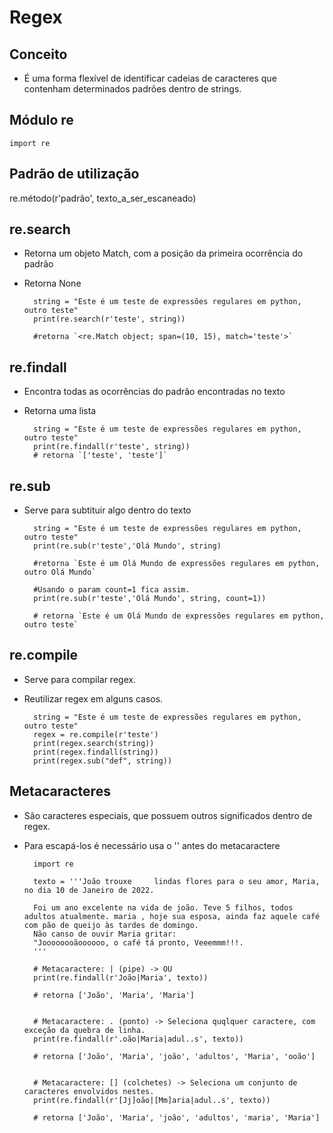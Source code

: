 # Regex

## Conceito

- É uma forma flexível de identificar cadeias de caracteres que contenham determinados padrões dentro de strings.

## Módulo re

`import re`

## Padrão de utilização

re.método(r'padrão', texto_a_ser_escaneado)

## re.search

- Retorna um objeto Match, com a posição da primeira ocorrência do padrão
- Retorna None

        string = "Este é um teste de expressões regulares em python, outro teste"
        print(re.search(r'teste', string))

        #retorna `<re.Match object; span=(10, 15), match='teste'>`

## re.findall

- Encontra todas as ocorrências do padrão encontradas no texto
- Retorna uma lista

        string = "Este é um teste de expressões regulares em python, outro teste"
        print(re.findall(r'teste', string))
        # retorna `['teste', 'teste']`

## re.sub

- Serve para subtituir algo dentro do texto

        string = "Este é um teste de expressões regulares em python, outro teste"
        print(re.sub(r'teste','Olá Mundo', string)

        #retorna `Este é um Olá Mundo de expressões regulares em python, outro Olá Mundo`

        #Usando o param count=1 fica assim.
        print(re.sub(r'teste','Olá Mundo', string, count=1))

        # retorna `Este é um Olá Mundo de expressões regulares em python, outro teste`

## re.compile

- Serve para compilar regex.
- Reutilizar regex em alguns casos.

        string = "Este é um teste de expressões regulares em python, outro teste"
        regex = re.compile(r'teste')
        print(regex.search(string))
        print(regex.findall(string))
        print(regex.sub("def", string))

## Metacaracteres

- São caracteres especiais, que possuem outros significados dentro de regex.
- Para escapá-los é necessário usa o '\' antes do metacaractere

        import re

        texto = '''João trouxe     lindas flores para o seu amor, Maria, no dia 10 de Janeiro de 2022.

        Foi um ano excelente na vida de joão. Teve 5 filhos, todos adultos atualmente. maria , hoje sua esposa, ainda faz aquele café com pão de queijo às tardes de domingo.
        Não canso de ouvir Maria gritar:
        "Joooooooãoooooo, o café tá pronto, Veeemmm!!!.
        '''

        # Metacaractere: | (pipe) -> OU
        print(re.findall(r'João|Maria', texto))

        # retorna ['João', 'Maria', 'Maria']


        # Metacaractere: . (ponto) -> Seleciona quqlquer caractere, com exceção da quebra de linha.
        print(re.findall(r'.oão|Maria|adul..s', texto))

        # retorna ['João', 'Maria', 'joão', 'adultos', 'Maria', 'ooão']


        # Metacaractere: [] (colchetes) -> Seleciona um conjunto de caracteres envolvidos nestes.
        print(re.findall(r'[Jj]oão|[Mm]aria|adul..s', texto))

        # retorna ['João', 'Maria', 'joão', 'adultos', 'maria', 'Maria']
